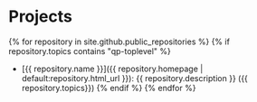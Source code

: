 
# Projects

{% for repository in site.github.public_repositories %}
{% if repository.topics contains "qp-toplevel"  %}
- [{{ repository.name }}]({{ repository.homepage  | default:repository.html_url }}): {{ repository.description }} ({{ repository.topics}})
{% endif %}
{% endfor %}


